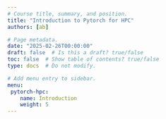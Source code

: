 ```yaml
---
# Course title, summary, and position.
title: "Introduction to Pytorch for HPC"
authors: [ab]

# Page metadata.
date: "2025-02-26T00:00:00"
draft: false  # Is this a draft? true/false
toc: false  # Show table of contents? true/false
type: docs  # Do not modify.

# Add menu entry to sidebar.
menu:
 pytorch-hpc:
    name: Introduction
    weight: 5
---
```





